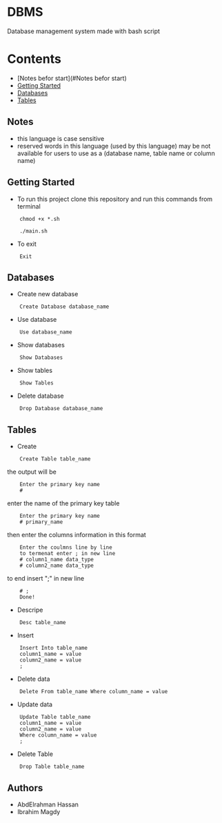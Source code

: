 # DBMS

Database management system made with bash script

# Contents

- [Notes befor start](#Notes befor start)
- [Getting Started](#getting-started)
- [Databases](#Databases)
- [Tables](#Tables)

## Notes
- this language is case sensitive
- reserved words in this language (used by this language) may be not available for users to use as a (database name, table name or column name)

## Getting Started

- To run this project clone this repository and run this commands from terminal
```
    chmod +x *.sh
```

```
    ./main.sh
```
- To exit
```
    Exit
```

## Databases

- Create new database
```
    Create Database database_name
```
- Use database
```
    Use database_name
```
- Show databases
```
    Show Databases
```
- Show tables
```
    Show Tables
```
- Delete database
```
    Drop Database database_name
```

## Tables

- Create
```
    Create Table table_name    
```
the output will be
```
    Enter the primary key name
    #
```
enter the name of the primary key table
```
    Enter the primary key name
    # primary_name
```
then enter the columns information in this format
```
    Enter the coulmns line by line
    to termenat enter ; in new line
    # column1_name data_type
    # column2_name data_type
```
to end insert ";" in new line
```
    # ;
    Done!
```

- Descripe
```
    Desc table_name
```
- Insert
```
    Insert Into table_name
    column1_name = value
    column2_name = value
    ;
```
- Delete data
```
    Delete From table_name Where column_name = value
```
- Update data
```
    Update Table table_name
    column1_name = value
    column2_name = value
    Where column_name = value
    ;
```
- Delete Table
```
    Drop Table table_name
```


## Authors

- AbdElrahman Hassan
- Ibrahim Magdy
